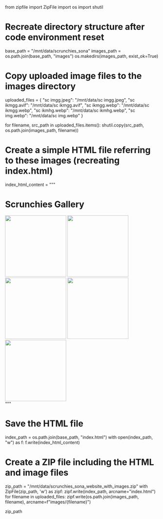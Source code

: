 from zipfile import ZipFile
import os
import shutil

# Recreate directory structure after code environment reset
base_path = "/mnt/data/scrunchies_sona"
images_path = os.path.join(base_path, "images")
os.makedirs(images_path, exist_ok=True)

# Copy uploaded image files to the images directory
uploaded_files = {
    "sc imgg.jpeg": "/mnt/data/sc imgg.jpeg",
    "sc ikmgg.avif": "/mnt/data/sc ikmgg.avif",
    "sc ikmgg.webp": "/mnt/data/sc ikmgg.webp",
    "sc ikmhg.webp": "/mnt/data/sc ikmhg.webp",
    "sc img.webp": "/mnt/data/sc img.webp"
}

for filename, src_path in uploaded_files.items():
    shutil.copy(src_path, os.path.join(images_path, filename))

# Create a simple HTML file referring to these images (recreating index.html)
index_html_content = """<!DOCTYPE html>
<html lang="en">
<head>
  <meta charset="UTF-8">
  <title>Scrunchies_Sona</title>
</head>
<body>
  <h1>Scrunchies Gallery</h1>
  <div>
    <img src="images/sc imgg.jpeg" width="200">
    <img src="images/sc ikmgg.avif" width="200">
    <img src="images/sc ikmgg.webp" width="200">
    <img src="images/sc ikmhg.webp" width="200">
    <img src="images/sc img.webp" width="200">
  </div>
</body>
</html>
"""

# Save the HTML file
index_path = os.path.join(base_path, "index.html")
with open(index_path, "w") as f:
    f.write(index_html_content)

# Create a ZIP file including the HTML and image files
zip_path = "/mnt/data/scrunchies_sona_website_with_images.zip"
with ZipFile(zip_path, 'w') as zipf:
    zipf.write(index_path, arcname="index.html")
    for filename in uploaded_files:
        zipf.write(os.path.join(images_path, filename), arcname=f"images/{filename}")

zip_path

